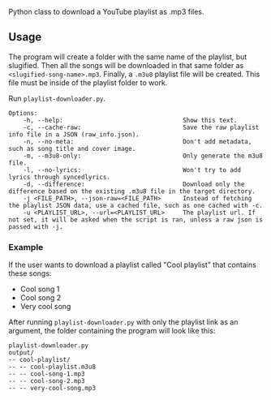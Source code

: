Python class to download a YouTube playlist as .mp3 files.

## Usage

The program will create a folder with the same name of the playlist, but slugified. Then all the songs will be downloaded in that same folder as `<slugified-song-name>.mp3`. Finally, a `.m3u8` playlist file will be created. This file must be inside of the playlist folder to work.

Run `playlist-downloader.py`.

```
Options:
    -h, --help:                                 Show this text.
    -c, --cache-raw:                            Save the raw playlist info file in a JSON (raw_info.json).
    -n, --no-meta:                              Don't add metadata, such as song title and cover image.
    -m, --m3u8-only:                            Only generate the m3u8 file.
    -l, --no-lyrics:                            Won't try to add lyrics through syncedlyrics.
    -d, --difference:                           Download only the difference based on the existing .m3u8 file in the target directory.
    -j <FILE_PATH>, --json-raw=<FILE_PATH>      Instead of fetching the playlist JSON data, use a cached file, such as one cached with -c.
    -u <PLAYLIST_URL>, --url=<PLAYLIST_URL>     The playlist url. If not set, it will be asked when the script is ran, unless a raw json is passed with -j.
```

### Example

If the user wants to download a playlist called "Cool playlist" that contains these songs:

- Cool song 1
- Cool song 2
- Very cool song

After running `playlist-downloader.py` with only the playlist link as an argument, the folder containing the program will look like this:

```
playlist-downloader.py
output/
-- cool-playlist/
-- -- cool-playlist.m3u8
-- -- cool-song-1.mp3
-- -- cool-song-2.mp3
-- -- very-cool-song.mp3
```

